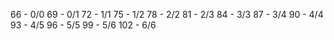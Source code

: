 66   - 0/0
69   - 0/1
72   - 1/1
75   - 1/2
78   - 2/2
81   - 2/3
84   - 3/3
87   - 3/4
90   - 4/4
93   - 4/5
96   - 5/5
99   - 5/6
102  - 6/6